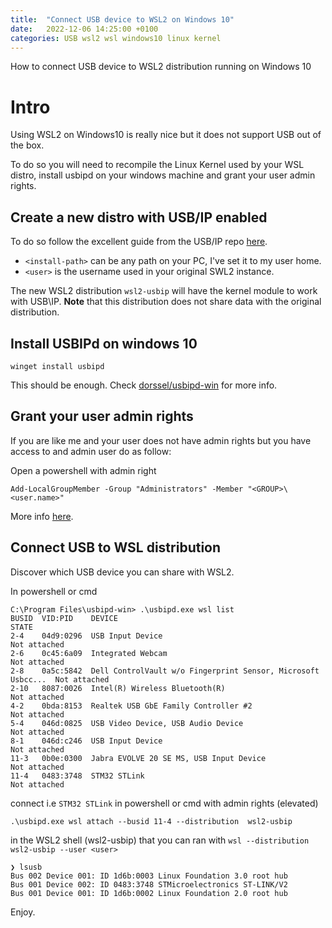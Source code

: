 ```yaml
---
title:  "Connect USB device to WSL2 on Windows 10"
date:   2022-12-06 14:25:00 +0100
categories: USB wsl2 wsl windows10 linux kernel
---
```


How to connect USB device to WSL2 distribution running on Windows 10

# Intro

Using WSL2 on Windows10 is really nice but it does not support USB out of the box.

To do so you will need to recompile the Linux Kernel used by your WSL distro, install usbipd on your windows machine and grant your user admin rights.

## Create a new distro with USB/IP enabled

To do so follow the excellent guide from the USB/IP repo [here](https://github.com/dorssel/usbipd-win/wiki/WSL-support#building-your-own-usbip-enabled-wsl-2-kernel).

* `<install-path>` can be any path on your PC, I've set it to my user home.
* `<user>` is the username used in your original SWL2 instance.

The new WSL2 distribution `wsl2-usbip` will have the kernel module to work with USB\IP.
**Note** that this distribution does not share data with the original distribution.

## Install USBIPd on windows 10

```
winget install usbipd
```

This should be enough. Check [dorssel/usbipd-win](https://github.com/dorssel/usbipd-win) for more info.

## Grant your user admin rights

If you are like me and your user does not have admin rights but you have access to and admin user do as follow:

Open a powershell with admin right
```
Add-LocalGroupMember -Group "Administrators" -Member "<GROUP>\<user.name>"
```

More info [here](https://learn.microsoft.com/en-us/powershell/module/microsoft.powershell.localaccounts/add-localgroupmember?view=powershell-5.1).

## Connect USB to WSL distribution

Discover which USB device you can share with WSL2.

In powershell or cmd
```
C:\Program Files\usbipd-win> .\usbipd.exe wsl list
BUSID  VID:PID    DEVICE                                                        STATE
2-4    04d9:0296  USB Input Device                                              Not attached
2-6    0c45:6a09  Integrated Webcam                                             Not attached
2-8    0a5c:5842  Dell ControlVault w/o Fingerprint Sensor, Microsoft Usbcc...  Not attached
2-10   8087:0026  Intel(R) Wireless Bluetooth(R)                                Not attached
4-2    0bda:8153  Realtek USB GbE Family Controller #2                          Not attached
5-4    046d:0825  USB Video Device, USB Audio Device                            Not attached
8-1    046d:c246  USB Input Device                                              Not attached
11-3   0b0e:0300  Jabra EVOLVE 20 SE MS, USB Input Device                       Not attached
11-4   0483:3748  STM32 STLink                                                  Not attached
```

connect i.e `STM32 STLink` in powershell or cmd with admin rights (elevated)
```
.\usbipd.exe wsl attach --busid 11-4 --distribution  wsl2-usbip
```

in the WSL2 shell (wsl2-usbip) that you can ran with `wsl --distribution wsl2-usbip --user <user>`
```
❯ lsusb
Bus 002 Device 001: ID 1d6b:0003 Linux Foundation 3.0 root hub
Bus 001 Device 002: ID 0483:3748 STMicroelectronics ST-LINK/V2
Bus 001 Device 001: ID 1d6b:0002 Linux Foundation 2.0 root hub
```

Enjoy.